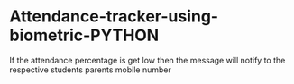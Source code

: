 # Attendance-tracker-using-biometric-PYTHON
If the attendance percentage is get low then the message will notify to the 
respective students parents mobile number 
